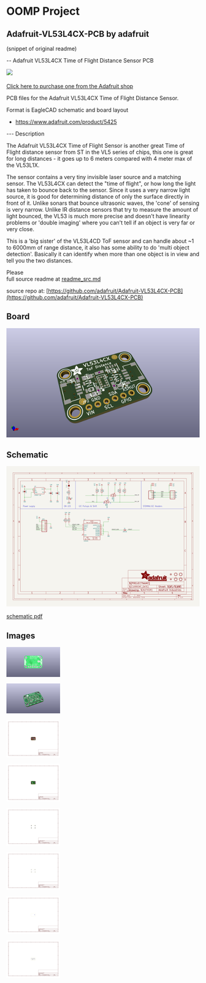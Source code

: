 # OOMP Project  
## Adafruit-VL53L4CX-PCB  by adafruit  
  
(snippet of original readme)  
  
-- Adafruit VL53L4CX Time of Flight Distance Sensor PCB  
  
<a href="http://www.adafruit.com/products/5425"><img src="assets/5425.jpg?raw=true" width="500px"><br/>  
Click here to purchase one from the Adafruit shop</a>  
  
PCB files for the Adafruit VL53L4CX Time of Flight Distance Sensor.   
  
Format is EagleCAD schematic and board layout  
* https://www.adafruit.com/product/5425  
  
--- Description  
  
The Adafruit VL53L4CX Time of Flight Sensor is another great Time of Flight distance sensor from ST in the VL5 series of chips, this one is great for long distances - it goes up to 6 meters compared with 4 meter max of the VL53L1X.  
  
The sensor contains a very tiny invisible laser source and a matching sensor. The VL53L4CX can detect the "time of flight", or how long the light has taken to bounce back to the sensor. Since it uses a very narrow light source, it is good for determining distance of only the surface directly in front of it. Unlike sonars that bounce ultrasonic waves, the 'cone' of sensing is very narrow. Unlike IR distance sensors that try to measure the amount of light bounced, the VL53 is much more precise and doesn't have linearity problems or 'double imaging' where you can't tell if an object is very far or very close.  
  
This is a 'big sister' of the VL53L4CD ToF sensor and can handle about ~1 to 6000mm of range distance, it also has some ability to do 'multi object detection'. Basically it can identify when more than one object is in view and tell you the two distances.  
  
Please  
  full source readme at [readme_src.md](readme_src.md)  
  
source repo at: [https://github.com/adafruit/Adafruit-VL53L4CX-PCB](https://github.com/adafruit/Adafruit-VL53L4CX-PCB)  
## Board  
  
[![working_3d.png](working_3d_600.png)](working_3d.png)  
## Schematic  
  
[![working_schematic.png](working_schematic_600.png)](working_schematic.png)  
  
[schematic pdf](working_schematic.pdf)  
## Images  
  
[![working_3D_bottom.png](working_3D_bottom_140.png)](working_3D_bottom.png)  
  
[![working_3D_top.png](working_3D_top_140.png)](working_3D_top.png)  
  
[![working_assembly_page_01.png](working_assembly_page_01_140.png)](working_assembly_page_01.png)  
  
[![working_assembly_page_02.png](working_assembly_page_02_140.png)](working_assembly_page_02.png)  
  
[![working_assembly_page_03.png](working_assembly_page_03_140.png)](working_assembly_page_03.png)  
  
[![working_assembly_page_04.png](working_assembly_page_04_140.png)](working_assembly_page_04.png)  
  
[![working_assembly_page_05.png](working_assembly_page_05_140.png)](working_assembly_page_05.png)  
  
[![working_assembly_page_06.png](working_assembly_page_06_140.png)](working_assembly_page_06.png)  

